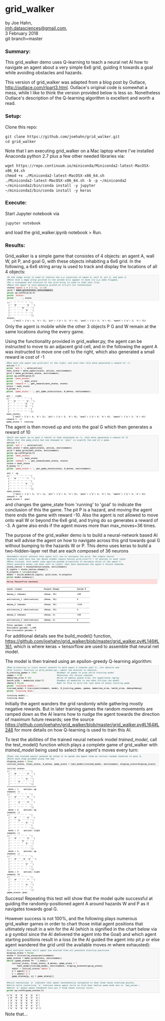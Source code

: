 # grid_walker

by Joe Hahn,<br />
jmh.datasciences@gmail.com,<br />
3 February 2018<br />
git branch=master


### Summary:
This grid_walker demo uses Q-learning to teach a neural net AI how to navigate an agent
about a very simple 6x6 grid, guiding it towards a goal while avoiding obstacles and hazards.

This version of grid_walker was adapted from a blog post by Outlace,
http://outlace.com/rlpart3.html. Outlace's original code is somewhat a mess,
while I like to think the version provided below is less so. Nonetheless Outlace's
description of the Q-learning algorithm is excellent and worth a read.

### Setup:

Clone this repo:

    git clone https://github.com/joehahn/grid_walker.git
    cd grid_walker

Note that I am executing grid_walker on a Mac laptop where I've installed
Anaconda python 2.7 plus a few other needed libraries via:

    wget https://repo.continuum.io/miniconda/Miniconda2-latest-MacOSX-x86_64.sh
    chmod +x ./Miniconda2-latest-MacOSX-x86_64.sh
    ./Miniconda2-latest-MacOSX-x86_64.sh -b -p ~/miniconda2
    ~/miniconda2/bin/conda install -y jupyter
    ~/miniconda2/bin/conda install -y keras

### Execute:

Start Jupyter notebook via

    jupyter notebook

and load the grid_walker.ipynb notebook > Run.

### Results:

Grid_walker is a simple game that consistes of 4 objects: an agent A, wall W, pit P, and goal G,
with these objects inhabiting a 6x6 grid. In the following, a 6x6 string array is used
to track and display the locations of all 4 objects:
![](figs/grid.png)
Only the agent is mobile while the other 3 objects P G and W remain at the same locations
during the every game.

Using the functionality provided in grid_walker.py, the agent can be instructed to move
to an adjacent grid cell, and in the following the agent A was
instructed to move one cell to the right, which also generated a small reward
ie cost of -1
![](figs/move.png)
The agent is then moved up and onto the goal G which then generates a reward of 10
![](figs/goal.png)
and changes the game_state from 'running' to 'goal' to indicate the conclusion of
this the game. The pit P is a hazard, and moving the agent there ends the game with
reward -10. Also the agent is not allowed to move onto wall W or beyond the 6x6 grid,
and trying do so generates a reward of -3. A game also ends if the agent moves
more than max_moves=36 times.

The purpose of the grid_walker demo is to build a neural-network based AI that will
advise the agent on how to navigate across this grid towards goal G without bumping to
the hazards W or P. This demo uses keras to build a two-hidden-layer net that are
each composed of 36 neurons
![](figs/net.png)
For additional details see the build_model() function,
https://github.com/joehahn/grid_walker/blob/master/grid_walker.py#L146#L161,
which is where keras + tensorflow are used to assemble that neural net model.

The model is then trained using an epsilon-greedy Q-learning algorithm:
![](figs/train.png)
Initially the agent wanders the grid randomly while gathering mostly negative rewards.
But in later training games the random movements are ramped down as the AI learns how to 
nudge the agent towards the direction of maximum future rewards; see the source
https://github.com/joehahn/grid_walker/blob/master/grid_walker.py#L164#L248
for more details on how Q-learning is used to train this AI.

To test the abilities of the
trained neural network model _trained\_model_, call the test_model() function
which plays a complete game of grid_walker with _trained\_model_ being used to select
the agent's moves every turn:
![](figs/test.png)
Success! Repeating this test will show that the model quite successful at
guiding the randomly-positioned agent A around hazards W and P as it navigates towards goal G.

However success is not 100%, and the following plays numerous grid_walker games
in order to chart those initial agent positions that ultimately result in a win
for the AI (which is signified in the chart below via a _g_ symbol since the AI delivered
the agent into the Goal) and which
agent starting positions result in a loss (ie the AI guided the agent into pit _p_ or else 
agent wandered the grid until the available moves _m_ where exhausted): 
![](figs/grid_test.png)
Note that... 



